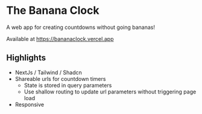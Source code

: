 # The Banana Clock

A web app for creating countdowns without going bananas!

Available at https://bananaclock.vercel.app

## Highlights

- NextJs / Tailwind / Shadcn
- Shareable urls for countdown timers
  - State is stored in query parameters
  - Use shallow routing to update url parameters without triggering page load
- Responsive